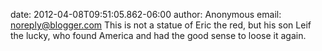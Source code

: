 date: 2012-04-08T09:51:05.862-06:00
author: Anonymous
email: noreply@blogger.com
This is not a statue of Eric the red, but his son Leif the lucky, who found America and had the good sense to loose it again.